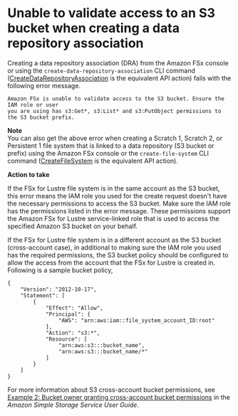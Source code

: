 # Unable to validate access to an S3 bucket when creating a data repository association<a name="s3-validation-error"></a>

Creating a data repository association \(DRA\) from the Amazon FSx console or using the `create-data-repository-association` CLI command \([CreateDataRepositoryAssociation](https://docs.aws.amazon.com/fsx/latest/APIReference/API_CreateDataRepositoryAssociation.html) is the equivalent API action\) fails with the following error message\.

```
Amazon FSx is unable to validate access to the S3 bucket. Ensure the IAM role or user
you are using has s3:Get*, s3:List* and s3:PutObject permissions to the S3 bucket prefix.
```

**Note**  
You can also get the above error when creating a Scratch 1, Scratch 2, or Persistent 1 file system that is linked to a data repository \(S3 bucket or prefix\) using the Amazon FSx console or the `create-file-system` CLI command \([CreateFileSystem](https://docs.aws.amazon.com/fsx/latest/APIReference/API_CreateFileSystem.html) is the equivalent API action\)\.

**Action to take**

If the FSx for Lustre file system is in the same account as the S3 bucket, this error means the IAM role you used for the create request doesn't have the necessary permissions to access the S3 bucket\. Make sure the IAM role has the permissions listed in the error message\. These permissions support the Amazon FSx for Lustre service\-linked role that is used to access the specified Amazon S3 bucket on your behalf\.

If the FSx for Lustre file system is in a different account as the S3 bucket \(cross\-account case\), in additional to making sure the IAM role you used has the required permissions, the S3 bucket policy should be configured to allow the access from the account that the FSx for Lustre is created in\. Following is a sample bucket policy,

```
{
    "Version": "2012-10-17",
    "Statement": [
        {
            "Effect": "Allow",
            "Principal": {
                "AWS": "arn:aws:iam::file_system_account_ID:root"
            },
            "Action": "s3:*",
            "Resource": [
                "arn:aws:s3:::bucket_name",
                "arn:aws:s3:::bucket_name/*"
            ]
        }
    ]
}
```

For more information about S3 cross\-account bucket permissions, see [Example 2: Bucket owner granting cross\-account bucket permissions](https://docs.aws.amazon.com/AmazonS3/latest/userguide/example-walkthroughs-managing-access-example2.html) in the *Amazon Simple Storage Service User Guide*\.